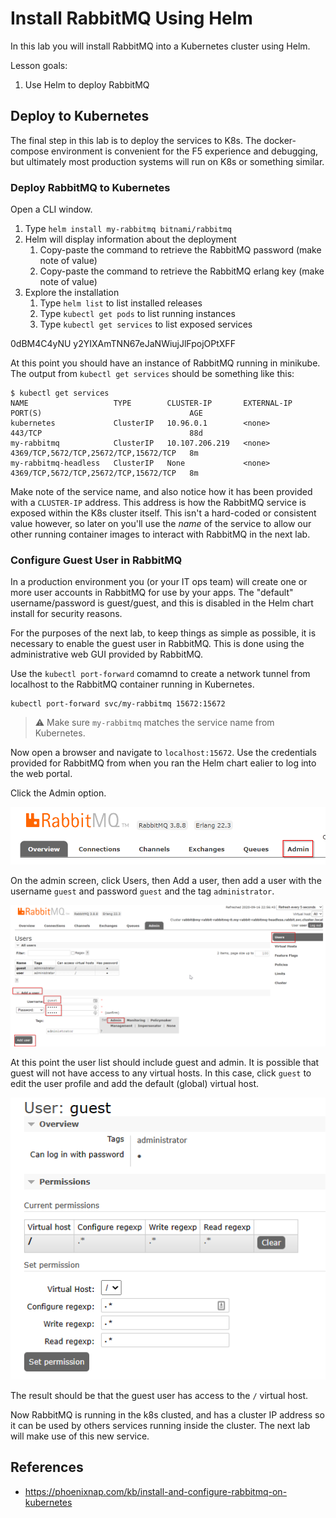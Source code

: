 # Install RabbitMQ Using Helm

In this lab you will install RabbitMQ into a Kubernetes cluster using Helm.

Lesson goals:

1. Use Helm to deploy RabbitMQ

## Deploy to Kubernetes

The final step in this lab is to deploy the services to K8s. The docker-compose environment is convenient for the F5 experience and debugging, but ultimately most production systems will run on K8s or something similar.

### Deploy RabbitMQ to Kubernetes

Open a CLI window.

1. Type `helm install my-rabbitmq bitnami/rabbitmq`
1. Helm will display information about the deployment
   1. Copy-paste the command to retrieve the RabbitMQ password (make note of value)
   1. Copy-paste the command to retrieve the RabbitMQ erlang key (make note of value)
1. Explore the installation
   1. Type `helm list` to list installed releases
   1. Type `kubectl get pods` to list running instances
   1. Type `kubectl get services` to list exposed services

0dBM4C4yNU
y2YIXAmTNN67eJaNWiujJlFpojOPtXFF

At this point you should have an instance of RabbitMQ running in minikube. The output from `kubectl get services` should be something like this:

```text
$ kubectl get services
NAME                   TYPE        CLUSTER-IP       EXTERNAL-IP   PORT(S)                                 AGE
kubernetes             ClusterIP   10.96.0.1        <none>        443/TCP                                 88d
my-rabbitmq            ClusterIP   10.107.206.219   <none>        4369/TCP,5672/TCP,25672/TCP,15672/TCP   8m
my-rabbitmq-headless   ClusterIP   None             <none>        4369/TCP,5672/TCP,25672/TCP,15672/TCP   8m
```

Make note of the service name, and also notice how it has been provided with a `CLUSTER-IP` address. This address is how the RabbitMQ service is exposed within the K8s cluster itself. This isn't a hard-coded or consistent value however, so later on you'll use the _name_ of the service to allow our other running container images to interact with RabbitMQ in the next lab.

### Configure Guest User in RabbitMQ

In a production environment you (or your IT ops team) will create one or more user accounts in RabbitMQ for use by your apps. The "default" username/password is guest/guest, and this is disabled in the Helm chart install for security reasons.

For the purposes of the next lab, to keep things as simple as possible, it is necessary to enable the guest user in RabbitMQ. This is done using the administrative web GUI provided by RabbitMQ.

Use the `kubectl port-forward` comamnd to create a network tunnel from localhost to the RabbitMQ container running in Kubernetes.

```text
kubectl port-forward svc/my-rabbitmq 15672:15672
```

> ⚠ Make sure `my-rabbitmq` matches the service name from Kubernetes.

Now open a browser and navigate to `localhost:15672`. Use the credentials provided for RabbitMQ from when you ran the Helm chart ealier to log into the web portal.

Click the Admin option.

![RabbitMQ admin](images/rabbit-admin.png)

On the admin screen, click Users, then Add a user, then add a user with the username `guest` and password `guest` and the tag `administrator`.

![Add user](images/rabbit-add-user.png)

At this point the user list should include guest and admin. It is possible that guest will not have access to any virtual hosts. In this case, click `guest` to edit the user profile and add the default (global) virtual host.

![Add user](images/rabbit-add-permission.png)

The result should be that the guest user has access to the `/` virtual host.

Now RabbitMQ is running in the k8s clusted, and has a cluster IP address so it can be used by others services running inside the cluster. The next lab will make use of this new service.

## References

* https://phoenixnap.com/kb/install-and-configure-rabbitmq-on-kubernetes
